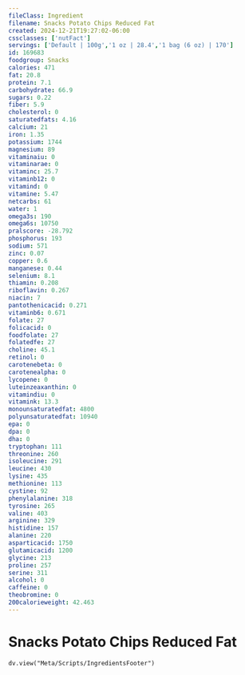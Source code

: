 ```yaml
---
fileClass: Ingredient
filename: Snacks Potato Chips Reduced Fat
created: 2024-12-21T19:27:02-06:00
cssclasses: ['nutFact']
servings: ['Default | 100g','1 oz | 28.4','1 bag (6 oz) | 170']
id: 169683
foodgroup: Snacks
calories: 471
fat: 20.8
protein: 7.1
carbohydrate: 66.9
sugars: 0.22
fiber: 5.9
cholesterol: 0
saturatedfats: 4.16
calcium: 21
iron: 1.35
potassium: 1744
magnesium: 89
vitaminaiu: 0
vitaminarae: 0
vitaminc: 25.7
vitaminb12: 0
vitamind: 0
vitamine: 5.47
netcarbs: 61
water: 1
omega3s: 190
omega6s: 10750
pralscore: -28.792
phosphorus: 193
sodium: 571
zinc: 0.07
copper: 0.6
manganese: 0.44
selenium: 8.1
thiamin: 0.208
riboflavin: 0.267
niacin: 7
pantothenicacid: 0.271
vitaminb6: 0.671
folate: 27
folicacid: 0
foodfolate: 27
folatedfe: 27
choline: 45.1
retinol: 0
carotenebeta: 0
carotenealpha: 0
lycopene: 0
luteinzeaxanthin: 0
vitamindiu: 0
vitamink: 13.3
monounsaturatedfat: 4800
polyunsaturatedfat: 10940
epa: 0
dpa: 0
dha: 0
tryptophan: 111
threonine: 260
isoleucine: 291
leucine: 430
lysine: 435
methionine: 113
cystine: 92
phenylalanine: 318
tyrosine: 265
valine: 403
arginine: 329
histidine: 157
alanine: 220
asparticacid: 1750
glutamicacid: 1200
glycine: 213
proline: 257
serine: 311
alcohol: 0
caffeine: 0
theobromine: 0
200calorieweight: 42.463
---
```


# Snacks Potato Chips Reduced Fat

```dataviewjs
dv.view("Meta/Scripts/IngredientsFooter")
```